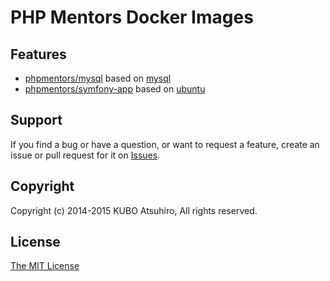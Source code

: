 # PHP Mentors Docker Images

## Features

* [phpmentors/mysql](https://registry.hub.docker.com/u/phpmentors/mysql/) based on [mysql](https://registry.hub.docker.com/_/mysql/)
* [phpmentors/symfony-app](https://registry.hub.docker.com/u/phpmentors/symfony-app/) based on [ubuntu](https://registry.hub.docker.com/_/ubuntu/)

## Support

If you find a bug or have a question, or want to request a feature, create an issue or pull request for it on [Issues](https://github.com/phpmentors-jp/docker-images/issues).

## Copyright

Copyright (c) 2014-2015 KUBO Atsuhiro, All rights reserved.

## License

[The MIT License](http://opensource.org/licenses/MIT)
